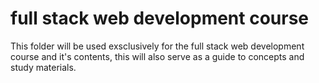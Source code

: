 # full stack web development course
This folder will be used exsclusively for the full stack web development course and it's contents, this will also serve as a guide to concepts and study materials.
